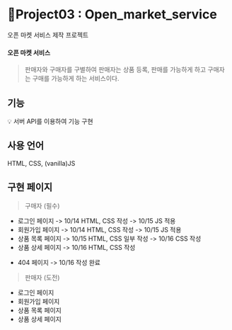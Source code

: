 # 📝Project03 : Open_market_service

오픈 마켓 서비스 제작 프로젝트

#### 오픈 마켓 서비스

> 판매자와 구매자를 구별하여 판매자는 상품 등록, 판매를 가능하게 하고 구매자는 구매를 가능하게 하는 서비스이다.

## 기능

💡 서버 API를 이용하여 기능 구현

## 사용 언어

HTML, CSS, (vanilla)JS

## 구현 페이지

> 구매자 (필수)

- 로그인 페이지
  -> 10/14 HTML, CSS 작성
  -> 10/15 JS 적용
- 회원가입 페이지
  -> 10/14 HTML, CSS 작성
  -> 10/15 JS 적용
- 상품 목록 페이지
  -> 10/15 HTML, CSS 일부 작성
  -> 10/16 CSS 작성
- 상품 상세 페이지
  -> 10/16 HTML, CSS 작성

* 404 페이지 -> 10/16 작성 완료

> 판매자 (도전)

- 로그인 페이지
- 회원가입 페이지
- 상품 목록 페이지
- 상품 상세 페이지
